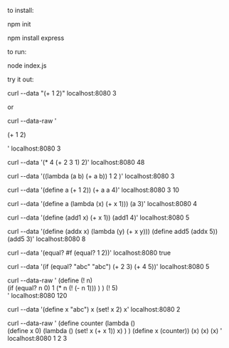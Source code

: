 to install:

npm init

npm install express

to run:

node index.js

try it out:

curl --data "(+ 1 2)" localhost:8080
3 

or 

curl --data-raw ' 

 (+ 1 2)

' localhost:8080
3

curl --data '(* 4 (+ 2 3 1) 2)'  localhost:8080
48

curl --data '((lambda (a b) (+ a b)) 1 2 )'  localhost:8080
3

curl --data '(define a (+ 1 2)) (+ a a 4)' localhost:8080
3
10

curl --data '(define a (lambda (x) (+ x 1))) (a 3)' localhost:8080
4

curl --data '(define (add1 x) (+ x 1)) (add1 4)' localhost:8080
5

curl --data '(define (addx x) (lambda (y) (+ x y))) (define add5 (addx 5)) (add5 3)' localhost:8080
8

curl --data '(equal? #f (equal? 1 2))' localhost:8080
true

curl --data '(if (equal? "abc" "abc") (+ 2 3) (+ 4 5))' localhost:8080
5

curl --data-raw '
  (define (! n)   
    (if (equal? n 0) 
      1
      (* n (! (- n 1)))
    )
  )
  (! 5)   
' localhost:8080
120

curl --data '(define x "abc") x (set! x 2) x' localhost:8080
2

curl --data-raw '
(define counter (lambda ()  
  (define x 0)
  (lambda () (set! x (+ x 1)) x)
 )
)
(define x (counter))
(x)
(x)
(x)
' localhost:8080
1
2
3


 


